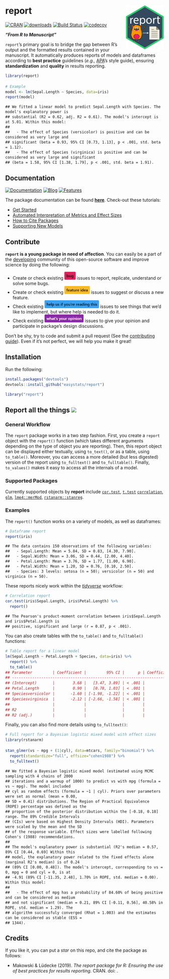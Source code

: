 
# report <img src='man/figures/logo.png' align="right" height="139" />

[![CRAN](http://www.r-pkg.org/badges/version/report)](https://cran.r-project.org/package=report)
[![downloads](http://cranlogs.r-pkg.org/badges/report)](https://cran.r-project.org/package=report)
[![Build
Status](https://travis-ci.org/easystats/report.svg?branch=master)](https://travis-ci.org/easystats/report)
[![codecov](https://codecov.io/gh/easystats/report/branch/master/graph/badge.svg)](https://codecov.io/gh/easystats/report)

***“From R to Manuscript”***

`report`’s primary goal is to bridge the gap between R’s output and the
formatted results contained in your manuscript. It automatically
produces reports of models and dataframes according to **best practice**
guidelines (*e.g.,* [APA](https://www.apastyle.org/)’s style guide),
ensuring **standardization** and **quality** in results reporting.

``` r
library(report)

# Example
model <- lm(Sepal.Length ~ Species, data=iris)
report(model)
```

    ## We fitted a linear model to predict Sepal.Length with Species. The model's explanatory power is
    ## substantial (R2 = 0.62, adj. R2 = 0.61). The model's intercept is at 5.01. Within this model:
    ## 
    ##   - The effect of Species (versicolor) is positive and can be considered as very large and
    ## significant (beta = 0.93, 95% CI [0.73, 1.13], p < .001, std. beta = 1.12).
    ##   - The effect of Species (virginica) is positive and can be considered as very large and significant
    ## (beta = 1.58, 95% CI [1.38, 1.79], p < .001, std. beta = 1.91).

## Documentation

[![Documentation](https://img.shields.io/badge/documentation-report-orange.svg?colorB=E91E63)](https://easystats.github.io/report/)
[![Blog](https://img.shields.io/badge/blog-easystats-orange.svg?colorB=FF9800)](https://easystats.github.io/blog/posts/)
[![Features](https://img.shields.io/badge/features-report-orange.svg?colorB=2196F3)](https://easystats.github.io/report/reference/index.html)

The package documentation can be found
[**here**](https://easystats.github.io/report/). Check-out these
tutorials:

  - [Get
    Started](https://easystats.github.io/report/articles/report.html)
  - [Automated Interpretation of Metrics and Effect
    Sizes](https://easystats.github.io/report/articles/interpret_metrics.html)
  - [How to Cite
    Packages](https://easystats.github.io/report/articles/cite_packages.html)
  - [Supporting New
    Models](https://easystats.github.io/report/articles/supporting_new_models.html)

## Contribute

**`report` is a young package in need of affection**. You can easily be
a part of the [developing](.github/CONTRIBUTING.md) community of this
open-source software and improve science by doing the following:

  - Create or check existing
    <a href=https://github.com/easystats/report/issues><img src="man/figures/issue_bug.png" height="25"></a>
    issues to report, replicate, understand or solve some bugs.
  - Create or check existing
    <a href=https://github.com/easystats/report/issues><img src="man/figures/issue_featureidea.png" height="25"></a>
    issues to suggest or discuss a new feature.
  - Check existing
    <a href=https://github.com/easystats/report/issues><img src="man/figures/issue_help.png" height="25"></a>
    issues to see things that we’d like to implement, but where help is
    needed to do it.
  - Check existing
    <a href=https://github.com/easystats/report/issues><img src="man/figures/issue_opinion.png" height="25"></a>
    issues to give your opinion and participate in package’s design
    discussions.

Don’t be shy, try to code and submit a pull request (See the
[contributing guide](.github/CONTRIBUTING.md)). Even if it’s not
perfect, we will help you make it great\!

## Installation

Run the following:

``` r
install.packages("devtools")
devtools::install_github("easystats/report")
```

``` r
library("report")
```

## Report all the things <a href=https://easystats.github.io/Psycho.jl/latest/><img src="https://www.memecreator.org/static/images/templates/2776.jpg" height="100"></a>

### General Workflow

The `report` package works in a two step fashion. First, you create a
`report` object with the `report()` function (which takes different
arguments depending on the type of object you are reporting). Then, this
report object can be displayed either textually, using `to_text()`, or
as a table, using `to_table()`. Moreover, you can access a more detailed
(but less digested) version of the report using `to_fulltext()` and
`to_fulltable()`. Finally, `to_values()` makes it easy to access all the
internals of a model.

### Supported Packages

Currently supported objects by **report** include
[`cor.test`](https://stat.ethz.ch/R-manual/R-patched/library/stats/html/cor.test.html),
[`t.test`](https://stat.ethz.ch/R-manual/R-devel/library/stats/html/t.test.html)
[`correlation`](https://github.com/easystats/correlation),
[`glm`](https://stat.ethz.ch/R-manual/R-devel/library/stats/html/glm.html),
[`lme4::merMod`](https://github.com/lme4/lme4/),
[`rstanarm::stanreg`](https://github.com/stan-dev/rstanarm).

### Examples

The `report()` function works on a variety of models, as well as
dataframes:

``` r
# Dataframe report
report(iris)
```

    ## The data contains 150 observations of the following variables:
    ##   - Sepal.Length: Mean = 5.84, SD = 0.83, [4.30, 7.90].
    ##   - Sepal.Width: Mean = 3.06, SD = 0.44, [2.00, 4.40].
    ##   - Petal.Length: Mean = 3.76, SD = 1.77, [1.00, 6.90].
    ##   - Petal.Width: Mean = 1.20, SD = 0.76, [0.10, 2.50].
    ##   - Species: 3 levels: setosa (n = 50); versicolor (n = 50) and virginica (n = 50).

These reports nicely work within the
[*tidyverse*](https://github.com/tidyverse) workflow:

``` r
# Correlation report
cor.test(iris$Sepal.Length, iris$Petal.Length) %>% 
  report()
```

    ## The Pearson's product-moment correlation between iris$Sepal.Length and iris$Petal.Length is
    ## positive, significant and large (r = 0.87, p < .001).

You can also create tables with the `to_table()` and `to_fulltable()`
functions:

``` r
# Table report for a linear model
lm(Sepal.Length ~ Petal.Length + Species, data=iris) %>% 
  report() %>% 
  to_table()
## Parameter         | Coefficient |         95% CI |      p | Coefficient (std.) |  Fit
## -------------------------------------------------------------------------------------
## (Intercept)       |        3.68 |   [3.47, 3.89] | < .001 |               1.50 |     
## Petal.Length      |        0.90 |   [0.78, 1.03] | < .001 |               1.93 |     
## Speciesversicolor |       -1.60 | [-1.98, -1.22] | < .001 |              -1.93 |     
## Speciesvirginica  |       -2.12 | [-2.66, -1.58] | < .001 |              -2.56 |     
##                   |             |                |        |                    |     
## R2                |             |                |        |                    | 0.84
## R2 (adj.)         |             |                |        |                    | 0.83
```

Finally, you can also find more details using `to_fulltext()`:

``` r
# Full report for a Bayesian logistic mixed model with effect sizes
library(rstanarm)

stan_glmer(vs ~ mpg + (1|cyl), data=mtcars, family="binomial") %>% 
  report(standardize="full", effsize="cohen1988") %>% 
  to_fulltext()
```

    ## We fitted a Bayesian logistic mixed model (estimated using MCMC sampling with 4 chains of 2000
    ## iterations and a warmup of 1000) to predict vs with mpg (formula = vs ~ mpg). The model included
    ## cyl as random effects (formula = ~1 | cyl). Priors over parameters were set as normal (mean = 0.00,
    ## SD = 0.41) distributions. The Region of Practical Equivalence (ROPE) percentage was defined as the
    ## proportion of the posterior distribution within the [-0.18, 0.18] range. The 89% Credible Intervals
    ## (CIs) were based on Highest Density Intervals (HDI). Parameters were scaled by the mean and the SD
    ## of the response variable. Effect sizes were labelled following Cohen's (1988) recommendations.
    ## 
    ## The model's explanatory power is substantial (R2's median = 0.57, 89% CI [0.44, 0.69] Within this
    ## model, the explanatory power related to the fixed effects alone (marginal R2's median) is of 0.24
    ## (89% CI [0.00, 0.48]). The model's intercept, corresponding to vs = 0, mpg = 0 and cyl = 0, is at
    ## -4.91 (89% CI [-11.35, 2.48], 1.70% in ROPE, std. median = 0.00). Within this model:
    ## 
    ##   - The effect of mpg has a probability of 84.60% of being positive and can be considered as medium
    ## and not significant (median = 0.21, 89% CI [-0.11, 0.56], 40.58% in ROPE, std. median = 1.29). The
    ## algorithm successfuly converged (Rhat = 1.003) and the estimates can be considered as stable (ESS =
    ## 1344).

## Credits

If you like it, you can put a *star* on this repo, and cite the package
as follows:

  - Makowski & Lüdecke (2019). *The report package for R: Ensuring the
    use of best practices for results reporting*. CRAN. doi: .
